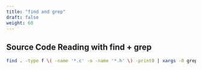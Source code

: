 ```yaml
---
title: "find and grep"
draft: false
weight: 60
---
```

## Source Code Reading with find + grep

```sh
find . -type f \( -name '*.c' -o -name '*.h' \) -print0 | xargs -0 grep -C 3 -Hni 'root_hpa'
```
